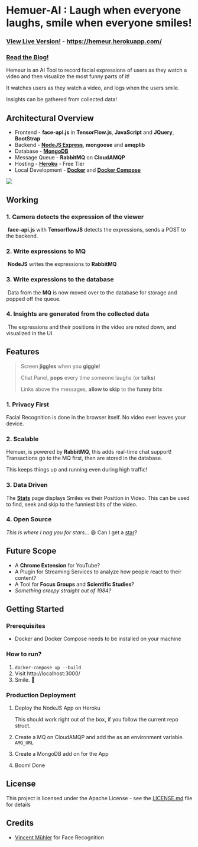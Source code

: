 # Hemuer-AI : Laugh when everyone laughs, smile when everyone smiles!
### [View Live Version!](https://hemeur.herokuapp.com/) - https://hemeur.herokuapp.com/
### [Read the Blog!](https://dev.to/rohansawant/i-made-an-ai-tool-to-detect-your-facial-expressions-while-you-watch-a-video-4g4n)


Hemeur is an AI Tool to record facial expressions of users as they watch a video and then visualize the most funny parts of it!

It watches users as they watch a video, and logs when the users smile. 

Insights can be gathered from collected data!

## Architectural Overview

- Frontend - **face-api.js** in **TensorFlow.js**, **JavaScript** and **JQuery**, **BootStrap**
- Backend - **[NodeJS Express](https://expressjs.com/)**, **mongoose** and **amqplib** 
- Database - **[MongoDB](https://www.mongodb.com/)**
- Message Queue - **RabbitMQ** on **CloudAMQP**
- Hosting - **[Heroku](https://www.heroku.com/)** - Free Tier
- Local Development - **[Docker](https://www.docker.com/)** and **[Docker Compose](https://docs.docker.com/compose/)**

![](https://github.com/CT83/Hemuer-AI-Expression-Detector/blob/master/public/images/hemuer-arch-white.png?raw=true)

## Working

### 1. Camera detects the expression of the viewer

​	**face-api.js** with **TensorflowJS** detects the expressions, sends a POST to the backend.

### 2. Write expressions to MQ

​	**NodeJS** writes the expressions to **RabbitMQ**

### 3. Write expressions to the database

​	Data from the **MQ** is now moved over to the database for storage and popped off the queue.

### 4. Insights are generated from the collected data

​	The expressions and their positions in the video are noted down, and visualized in the UI. 

## Features

> Screen **jiggles** when you **giggle**!
>
> Chat Panel, **pops** every time someone laughs (or **talks**)
>
> Links above the messages, **allow to skip** to the **funny bits**

### 1. Privacy First

Facial Recognition is done in the browser itself. No video ever leaves your device.

### 2. Scalable

Hemuer, is powered by **RabbitMQ**, this adds real-time chat support! Transactions go to the MQ first, then are stored in the database.

This keeps things up and running even during high traffic!

### 3. Data Driven

The [**Stats**](https://hemeur.herokuapp.com/stats) page displays Smiles vs their Position in Video.
This can be used to find, seek and skip to the funniest bits of the video.

### 4. Open Source

*This is where I nag you for stars*... 😪
Can I get a [star](https://github.com/CT83/Hemuer-AI-Expression-Detector)?

## Future Scope 

* A **Chrome Extension** for YouTube?
*  A Plugin for Streaming Services to analyze how people react to their content?
* A Tool for **Focus Groups** and **Scientific Studies**?
* *Something creepy straight out of 1984?*

## Getting Started

### Prerequisites

* Docker and Docker Compose needs to be installed on your machine

### How to run?

1. `docker-compose up --build`
2. Visit http://localhost:3000/
3. Smile. 🙂

### Production Deployment

1. Deploy the NodeJS App on Heroku

   This should work right out of the box, if you follow the current repo struct.

2. Create a MQ on CloudAMQP and add the as an environment variable. `AMQ_URL`

3. Create a MongoDB add on for the App

4. Boom! Done

## License

This project is licensed under the Apache License - see the [LICENSE.md](https://github.com/CT83/Hemuer-AI-Expression-Detector/blob/master/LICENSE) file for details

## Credits

* [Vincent Mühler](https://github.com/justadudewhohacks/face-api.js/) for Face Recognition
